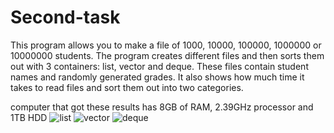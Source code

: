 # Second-task
This program allows you to make a file of 1000, 10000, 100000, 1000000 or 10000000 students. The program creates different
files and then sorts them out with 3 containers: list, vector and deque. These files contain student names and randomly generated grades.
It also shows how much time it takes to read files and sort them out into two categories. 

computer that got these results has 8GB of RAM, 2.39GHz processor and 1TB HDD
![list](https://user-images.githubusercontent.com/60934852/80563900-1b864a80-89f5-11ea-8a3b-a1fe1ca01f39.jpg)
![vector](https://user-images.githubusercontent.com/60934852/80563909-1e813b00-89f5-11ea-8962-c6b03463fa14.jpg)
![deque](https://user-images.githubusercontent.com/60934852/80564096-8df72a80-89f5-11ea-8c51-c2fcecfde8f2.jpg)
